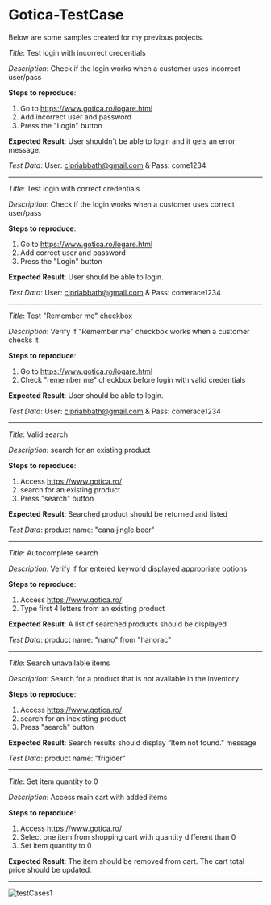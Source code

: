 
# Gotica-TestCase

Below are some samples created for my previous projects.

*Title*: Test login with incorrect credentials

*Description*: Check if the login works when a customer uses incorrect user/pass

**Steps to reproduce**:
1. Go to https://www.gotica.ro/logare.html
2. Add incorrect user and password
3. Press the "Login" button

**Expected Result**: User shouldn't be able to login and it gets an error message.

*Test Data*: User: cipriabbath@gmail.com & Pass: come1234

-----------------------------------------------------------------------

*Title*: Test login with correct credentials

*Description*: Check if the login works when a customer uses correct user/pass

**Steps to reproduce**:
1. Go to https://www.gotica.ro/logare.html
2. Add correct user and password
3. Press the "Login" button

**Expected Result**: User should be able to login.

*Test Data*: User: cipriabbath@gmail.com & Pass: comerace1234

-----------------------------------------------------------------------

*Title*: Test "Remember me" checkbox

*Description*: Verify if "Remember me" checkbox works when a customer checks it

**Steps to reproduce**:
1. Go to https://www.gotica.ro/logare.html
2. Check "remember me" checkbox before login with valid credentials

**Expected Result**: User should be able to login.

*Test Data*: User: cipriabbath@gmail.com & Pass: comerace1234

-----------------------------------------------------------------------

*Title*: Valid search

*Description*: search for an existing product

**Steps to reproduce**:
1. Access https://www.gotica.ro/
2. search for an existing product
3. Press "search" button

**Expected Result**: Searched product should be returned and listed

*Test Data*: product name: "cana jingle beer"

-----------------------------------------------------------------------

*Title*: Autocomplete search

*Description*: Verify if for entered keyword displayed appropriate options

**Steps to reproduce**:
1. Access https://www.gotica.ro/
2. Type first 4 letters from an existing product

**Expected Result**: A list of searched products should be displayed

*Test Data*: product name: "nano" from "hanorac"

-----------------------------------------------------------------------

*Title*: Search unavailable items

*Description*: Search for a product that is not available in the inventory

**Steps to reproduce**:
1. Access https://www.gotica.ro/
2. search for an inexisting product
3. Press "search" button

**Expected Result**: Search results should display “Item not found." message

*Test Data*: product name: "frigider"

-----------------------------------------------------------------------

*Title*: Set item quantity to 0

*Description*: Access main cart with added items

**Steps to reproduce**:
1. Access https://www.gotica.ro/
2. Select one item from shopping cart with quantity different than 0
3. Set item quantity to 0

**Expected Result**: The item should be removed from cart.
	             The cart total price should be updated.

-----------------------------------------------------------------------

![testCases1](https://github.com/CiprianSimionov/TestCases/assets/26772192/f4362960-353f-44d2-9b82-1a6b8b3c095b)



